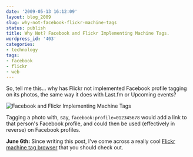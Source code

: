 ```yaml
---
date: '2009-05-13 16:12:09'
layout: blog_2009
slug: why-not-facebook-flickr-machine-tags
status: publish
title: Why Not? Facebook and Flickr Implementing Machine Tags.
wordpress_id: '403'
categories:
- technology
tags:
- facebook
- flickr
- web
---
```


So, tell me this... why has Flickr not implemented Facebook profile tagging on
its photos, the same way it does with Last.fm or Upcoming events?

![Facebook and Flickr Implementing Machine Tags](http://alexmuller.s3.amazonaws.com/static/blog/2009-05-13-facebook-flickr-machine-tags.png)

Tagging a photo with, say, `facebook:profile=012345678` would add a link to
that person's Facebook profile, and could then be used (effectively in
reverse) on Facebook profiles.

**June 6th:** Since writing this post, I've come across a really cool [Flickr
machine tag browser](http://husk.org/code/machine-tag-browser.html) that you
should check out.
